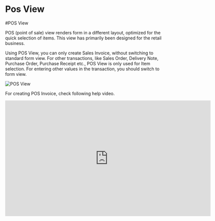 <!-- add-breadcrumbs -->
# Pos View

#POS View

POS (point of sale) view renders form in a different layout, optimized for the quick selection of items. This view has primarily been designed for the retail business.

Using POS View, you can only create Sales Invoice, without switching to standard form view. For other transactions, like Sales Order, Delivery Note, Purchase Order, Purchase Receipt etc., POS View is only used for Item selection. For entering other values in the transaction, you should switch to form view.

<img alt="POS View" class="screenshot" src="/docs/assets/img/articles/pos-view.gif">

For creating POS Invoice, check following help video.

<iframe width="660" height="371" src="https://www.youtube.com/embed/4WkelWkbP_c" frameborder="0" allowfullscreen></iframe>